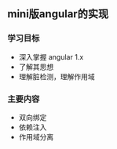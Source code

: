 ## mini版angular的实现

### 学习目标
* 深入掌握 angular 1.x
* 了解其思想
* 理解脏检测，理解作用域

### 主要内容
* 双向绑定
* 依赖注入
* 作用域分离